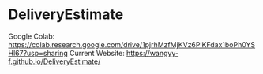 # DeliveryEstimate
Google Colab: https://colab.research.google.com/drive/1pjrhMzfMjKVz6PiKFdax1boPh0YSHl67?usp=sharing
Current Website: https://wangyy-f.github.io/DeliveryEstimate/
